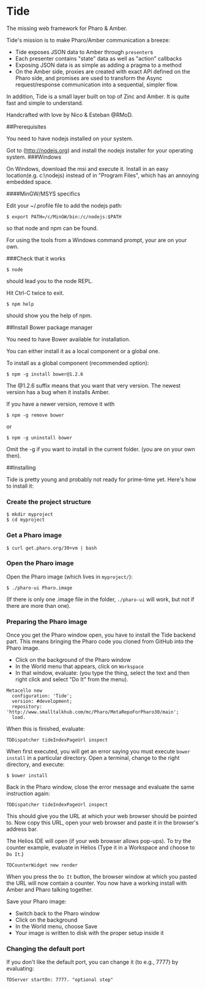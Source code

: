 Tide
====

The missing web framework for Pharo & Amber.

Tide's mission is to make Pharo/Amber communication a breeze:

- Tide exposes JSON data to Amber through `presenter`s
- Each presenter contains "state" data as well as "action" callbacks
- Exposing JSON data is as simple as adding a pragma to a method
- On the Amber side, proxies are created with exact API defined on the Pharo side, and promises are used to transform the Async request/response communication into a sequential, simpler flow.

In addition, Tide is a small layer built on top of Zinc and Amber. It is quite fast and simple to understand.

Handcrafted with love by Nico & Esteban @RMoD.

##Prerequisites

You need to have nodejs installed on your system.

Got to (http://nodejs.org) and install the nodejs installer for your operating system.
###Windows

On Windows, download the msi and execute it. Install in an easy location(e.g. c:\nodejs) instead of in "Program Files", which has an annoying embedded space.

####MinGW/MSYS specifics

Edit your ~/.profile file to add the nodejs path:

    $ export PATH=/c/MinGW/bin:/c/nodejs:$PATH

so that node and npm can be found.

For using the tools from a Windows command prompt, your are on your own.

###Check that it works

    $ node

should lead you to the node REPL.

Hit Ctrl-C twice to exit.


    $ npm help

should show you the help of npm.

##Install Bower package manager

You need to have Bower available for installation.

You can either install it as a local component or a global one.

To install as a global component (recommended option):

    $ npm -g install bower@1.2.6

The @1.2.6 suffix means that you want that very version.
The newest version has a bug when it installs Amber.

If you have a newer version, remove it with

    $ npm -g remove bower

or 

    $ npm -g uninstall bower

Omit the -g if you want to install in the current folder. (you are on your own then).

##Installing

Tide is pretty young and probably not ready for prime-time yet. Here's how to install it:

### Create the project structure
    $ mkdir myproject
    $ cd myproject

### Get a Pharo image
    $ curl get.pharo.org/30+vm | bash

### Open the Pharo image

Open the Pharo image (which lives in `myproject/`):

    $ ./pharo-ui Pharo.image

(If there is only one .image file in the folder, `./pharo-ui` will work, but not if there are more than one).

### Preparing the Pharo image

Once you get the Pharo window open, you have to install the Tide backend part. This means bringing the Pharo code you cloned from GitHub into the Pharo image.

* Click on the background of the Pharo window
* In the World menu that appears, click on `Workspace`
* In that window, evaluate: (you type the thing, select the text and then right click and select "Do It" from the menu).

```
Metacello new
  configuration: 'Tide';
  version: #development;
  repository: 'http://www.smalltalkhub.com/mc/Pharo/MetaRepoForPharo30/main';
  load.
```

When this is finished, evaluate:

    TDDispatcher tideIndexPageUrl inspect

When first executed, you will get an error saying you must execute `bower install` in a particular directory. Open a terminal, change to the right directory, and execute:

    $ bower install

Back in the Pharo window, close the error message and evaluate the same instruction again:

    TDDispatcher tideIndexPageUrl inspect

This should give you the URL at which your web browser should be pointed to. Now copy this URL, open your web browser and paste it in the browser's address bar.

The Helios IDE will open (if your web browser allows pop-ups). To try the counter example, evaluate in Helios (Type it in a Workspace and choose to `Do It`.)

    TDCounterWidget new render

When you press the `Do It` button, the browser window at which you pasted the URL will now contain a counter. You now have a working install with Amber and Pharo talking together.

Save your Pharo image:

* Switch back to the Pharo window
* Click on the background
* In the World menu, choose Save
* Your image is written to disk with the proper setup inside it

### Changing the default port

If you don't like the default port, you can change it (to e.g., 7777) by evaluating:

    TDServer startOn: 7777. "optional step"
